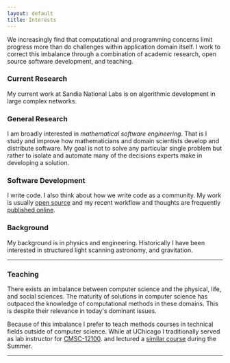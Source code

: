 ```yaml
---
layout: default
title: Interests
---
```


We increasingly find that computational and programming concerns limit progress
more than do challenges within application domain itself.  I work to correct
this imbalance through a combination of academic research, open source software
development, and teaching.


### Current Research

My current work at Sandia National Labs is on algorithmic development in large
complex networks.


### General Research

I am broadly interested in *mathematical software engineering*.  That is I
study and improve how mathematicians and domain scientists develop and
distribute software.  My goal is not to solve any particular single problem but
rather to isolate and automate many of the decisions experts make in developing
a solution.


### Software Development

I write code.  I also think about how we write code as a community.  My work is
usually [open source](http://github.com/mrocklin) and my recent workflow and
thoughts are frequently [published online](/blog/).


### Background

My background is in physics and engineering. Historically I have been
interested in structured light scanning astronomy, and gravitation.

* * * * *

### Teaching

There exists an imbalance between computer science and the physical,
life, and social sciences. The maturity of solutions in computer science
has outpaced the knowledge of computational methods in these domains.
This is despite their relevance in today's dominant issues.

Because of this imbalance I prefer to teach methods courses in technical
fields outside of computer science. While at UChicago I traditionally served as
lab instructor for
[CMSC-12100](http://www.cs.uchicago.edu/courses/description/CMSC/12100/9999-12-31%2000:00:00.00).
and lectured a [similar course](http://matthewrocklin.com/cmsc15200) during the
Summer.

* * * * *
